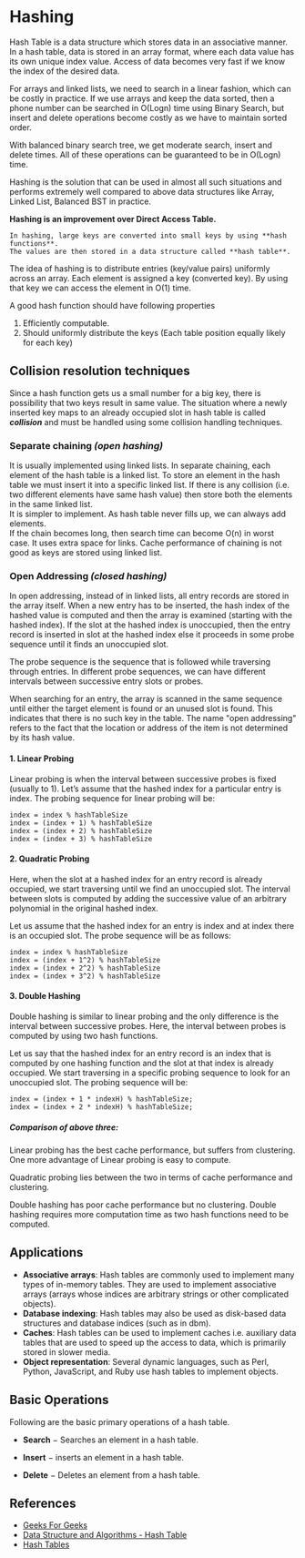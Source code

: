 # Hashing

Hash Table is a data structure which stores data in an associative manner. In a hash table, data is stored in an array format, where each data value has its own unique index value. Access of data becomes very fast if we know the index of the desired data.  

For arrays and linked lists, we need to search in a linear fashion, which can be costly in practice. If we use arrays and keep the data sorted, then a phone number can be searched in O(Logn) time using Binary Search, but insert and delete operations become costly as we have to maintain sorted order.  

With balanced binary search tree, we get moderate search, insert and delete times. All of these operations can be guaranteed to be in O(Logn) time.  

Hashing is the solution that can be used in almost all such situations and performs extremely well compared to above data structures like Array, Linked List, Balanced BST in practice.  

**Hashing is an improvement over Direct Access Table.**  

```
In hashing, large keys are converted into small keys by using **hash functions**. 
The values are then stored in a data structure called **hash table**.
```
The idea of hashing is to distribute entries (key/value pairs) uniformly across an array. Each element is assigned a key (converted key). By using that key we can access the element in O(1) time.  

A good hash function should have following properties  

1. Efficiently computable.
2. Should uniformly distribute the keys (Each table position equally likely for each key)

## Collision resolution techniques

Since a hash function gets us a small number for a big key, there is possibility that two keys result in same value. The situation where a newly inserted key maps to an already occupied slot in hash table is called ***collision*** and must be handled using some collision handling techniques.  

### Separate chaining ***(open hashing)***

It is usually implemented using linked lists. In separate chaining, each element of the hash table is a linked list. To store an element in the hash table we must insert it into a specific linked list. If there is any collision (i.e. two different elements have same hash value) then store both the elements in the same linked list.  
It is simpler to implement. As hash table never fills up, we can always add elements.  
If the chain becomes long, then search time can become O(n) in worst case. It uses extra space for links. Cache performance of chaining is not good as keys are stored using linked list.

### Open Addressing ***(closed hashing)***

In open addressing, instead of in linked lists, all entry records are stored in the array itself. When a new entry has to be inserted, the hash index of the hashed value is computed and then the array is examined (starting with the hashed index). If the slot at the hashed index is unoccupied, then the entry record is inserted in slot at the hashed index else it proceeds in some probe sequence until it finds an unoccupied slot.  

The probe sequence is the sequence that is followed while traversing through entries. In different probe sequences, we can have different intervals between successive entry slots or probes.  

When searching for an entry, the array is scanned in the same sequence until either the target element is found or an unused slot is found. This indicates that there is no such key in the table. The name "open addressing" refers to the fact that the location or address of the item is not determined by its hash value.  

#### 1. Linear Probing

Linear probing is when the interval between successive probes is fixed (usually to 1). Let’s assume that the hashed index for a particular entry is index. The probing sequence for linear probing will be:

```
index = index % hashTableSize
index = (index + 1) % hashTableSize
index = (index + 2) % hashTableSize
index = (index + 3) % hashTableSize
```

#### 2. Quadratic Probing

Here, when the slot at a hashed index for an entry record is already occupied, we start traversing until we find an unoccupied slot. The interval between slots is computed by adding the successive value of an arbitrary polynomial in the original hashed index.  

Let us assume that the hashed index for an entry is index and at index there is an occupied slot. The probe sequence will be as follows:

```
index = index % hashTableSize
index = (index + 1^2) % hashTableSize
index = (index + 2^2) % hashTableSize
index = (index + 3^2) % hashTableSize
```

#### 3. Double Hashing

Double hashing is similar to linear probing and the only difference is the interval between successive probes. Here, the interval between probes is computed by using two hash functions.

Let us say that the hashed index for an entry record is an index that is computed by one hashing function and the slot at that index is already occupied. We start traversing in a specific probing sequence to look for an unoccupied slot. The probing sequence will be:

```
index = (index + 1 * indexH) % hashTableSize;
index = (index + 2 * indexH) % hashTableSize;
```

##### Comparison of above three:

Linear probing has the best cache performance, but suffers from clustering. One more advantage of Linear probing is easy to compute.  

Quadratic probing lies between the two in terms of cache performance and clustering.  

Double hashing has poor cache performance but no clustering. Double hashing requires more computation time as two hash functions need to be computed.  

## Applications

- **Associative arrays**: Hash tables are commonly used to implement many types of in-memory tables. They are used to implement associative arrays (arrays whose indices are arbitrary strings or other complicated objects).
- **Database indexing**: Hash tables may also be used as disk-based data structures and database indices (such as in dbm).
- **Caches**: Hash tables can be used to implement caches i.e. auxiliary data tables that are used to speed up the access to data, which is primarily stored in slower media.
- **Object representation**: Several dynamic languages, such as Perl, Python, JavaScript, and Ruby use hash tables to implement objects.

## Basic Operations

Following are the basic primary operations of a hash table.

- **Search** − Searches an element in a hash table.

- **Insert** − inserts an element in a hash table.

- **Delete** − Deletes an element from a hash table.

## References

- [Geeks For Geeks](geeksforgeeks.org)
- [Data Structure and Algorithms - Hash Table](https://www.tutorialspoint.com/data_structures_algorithms/hash_data_structure.htm)
- [Hash Tables](https://www.hackerearth.com/practice/data-structures/hash-tables/basics-of-hash-tables/tutorial/)
